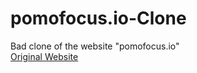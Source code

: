 # pomofocus.io-Clone
Bad clone of the website "pomofocus.io"<br>
<a href="javascript:window.open('https://pomofocus.io').focus();">Original Website</a>
